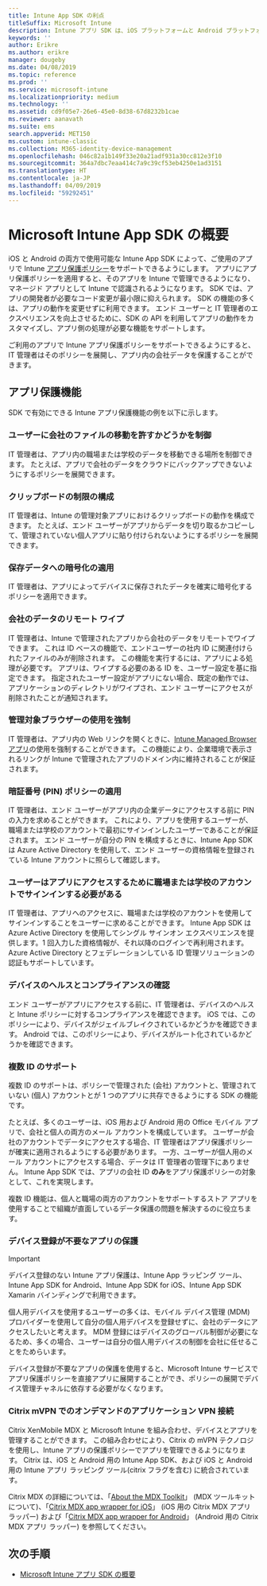 ```yaml
---
title: Intune App SDK の利点
titleSuffix: Microsoft Intune
description: Intune アプリ SDK は、iOS プラットフォームと Android プラットフォームの両方で利用でき、Microsoft Intune を使ったモバイル アプリ管理機能が有効になります。
keywords: ''
author: Erikre
ms.author: erikre
manager: dougeby
ms.date: 04/08/2019
ms.topic: reference
ms.prod: ''
ms.service: microsoft-intune
ms.localizationpriority: medium
ms.technology: ''
ms.assetid: cd9f05e7-26e6-45e0-8d38-67d8232b1cae
ms.reviewer: aanavath
ms.suite: ems
search.appverid: MET150
ms.custom: intune-classic
ms.collection: M365-identity-device-management
ms.openlocfilehash: 046c82a1b149f33e20a21adf931a30cc812e3f10
ms.sourcegitcommit: 364a7dbc7eaa414c7a9c39cf53eb4250e1ad3151
ms.translationtype: HT
ms.contentlocale: ja-JP
ms.lasthandoff: 04/09/2019
ms.locfileid: "59292451"
---
```

# <a name="microsoft-intune-app-sdk-overview"></a>Microsoft Intune App SDK の概要
iOS と Android の両方で使用可能な Intune App SDK によって、ご使用のアプリで Intune [アプリ保護ポリシー](app-protection-policy.md)をサポートできるようにします。 アプリにアプリ保護ポリシーを適用すると、そのアプリを Intune で管理できるようになり、マネージド アプリとして Intune で認識されるようになります。 SDK では、アプリの開発者が必要なコード変更が最小限に抑えられます。 SDK の機能の多くは、アプリの動作を変更せずに利用できます。 エンド ユーザーと IT 管理者のエクスペリエンスを向上させるために、SDK の API を利用してアプリの動作をカスタマイズし、アプリ側の処理が必要な機能をサポートします。

ご利用のアプリで Intune アプリ保護ポリシーをサポートできるようにすると、IT 管理者はそのポリシーを展開し、アプリ内の会社データを保護することができます。

## <a name="app-protection-features"></a>アプリ保護機能

SDK で有効にできる Intune アプリ保護機能の例を以下に示します。

### <a name="control-users-ability-to-move-corporate-files"></a>ユーザーに会社のファイルの移動を許すかどうかを制御
IT 管理者は、アプリ内の職場または学校のデータを移動できる場所を制御できます。 たとえば、アプリで会社のデータをクラウドにバックアップできないようにするポリシーを展開できます。

### <a name="configure-clipboard-restrictions"></a>クリップボードの制限の構成
IT 管理者は、Intune の管理対象アプリにおけるクリップボードの動作を構成できます。 たとえば、エンド ユーザーがアプリからデータを切り取るかコピーして、管理されていない個人アプリに貼り付けられないようにするポリシーを展開できます。

### <a name="enforce-encryption-on-saved-data"></a>保存データへの暗号化の適用
IT 管理者は、アプリによってデバイスに保存されたデータを確実に暗号化するポリシーを適用できます。

### <a name="remotely-wipe-corporate-data"></a>会社のデータのリモート ワイプ
IT 管理者は、Intune で管理されたアプリから会社のデータをリモートでワイプできます。 これは ID ベースの機能で、エンドユーザーの社内 ID に関連付けられたファイルのみが削除されます。 この機能を実行するには、アプリによる処理が必要です。 アプリは、ワイプする必要のある ID を、ユーザー設定を基に指定できます。 指定されたユーザー設定がアプリにない場合、既定の動作では、アプリケーションのディレクトリがワイプされ、エンド ユーザーにアクセスが削除されたことが通知されます。

### <a name="enforce-the-use-of-a-managed-browser"></a>管理対象ブラウザーの使用を強制
IT 管理者は、アプリ内の Web リンクを開くときに、[Intune Managed Browser アプリ](app-configuration-managed-browser.md)の使用を強制することができます。 この機能により、企業環境で表示されるリンクが Intune で管理されたアプリのドメイン内に維持されることが保証されます。

### <a name="enforce-a-pin-policy"></a>暗証番号 (PIN) ポリシーの適用
IT 管理者は、エンド ユーザーがアプリ内の企業データにアクセスする前に PIN の入力を求めることができます。 これにより、アプリを使用するユーザーが、職場または学校のアカウントで最初にサインインしたユーザーであることが保証されます。 エンド ユーザーが自分の PIN を構成するときに、Intune App SDK は Azure Active Directory を使用して、エンド ユーザーの資格情報を登録されている Intune アカウントに照らして確認します。

### <a name="require-users-to-sign-in-with-a-work-or-school-account-for-app-access"></a>ユーザーはアプリにアクセスするために職場または学校のアカウントでサインインする必要がある
IT 管理者は、アプリへのアクセスに、職場または学校のアカウントを使用してサインインすることをユーザーに求めることができます。 Intune App SDK は Azure Active Directory を使用してシングル サインオン エクスペリエンスを提供します。1 回入力した資格情報が、それ以降のログインで再利用されます。 Azure Active Directory とフェデレーションしている ID 管理ソリューションの認証もサポートしています。

### <a name="check-device-health-and-compliance"></a>デバイスのヘルスとコンプライアンスの確認
エンド ユーザーがアプリにアクセスする前に、IT 管理者は、デバイスのヘルスと Intune ポリシーに対するコンプライアンスを確認できます。 iOS では、このポリシーにより、デバイスがジェイルブレイクされているかどうかを確認できます。 Android では、このポリシーにより、デバイスがルート化されているかどうかを確認できます。

### <a name="support-multi-identity"></a>複数 ID のサポート
複数 ID のサポートは、ポリシーで管理された (会社) アカウントと、管理されていない (個人) アカウントとが 1 つのアプリに共存できるようにする SDK の機能です。

たとえば、多くのユーザーは、iOS 用および Android 用の Office モバイル アプリで、会社と個人の両方のメール アカウントを構成しています。 ユーザーが会社のアカウントでデータにアクセスする場合、IT 管理者はアプリ保護ポリシーが確実に適用されるようにする必要があります。 一方、ユーザーが個人用のメール アカウントにアクセスする場合、データは IT 管理者の管理下にありません。 Intune App SDK では、アプリの会社 ID **のみ**をアプリ保護ポリシーの対象として、これを実現します。

複数 ID 機能は、個人と職場の両方のアカウントをサポートするストア アプリを使用することで組織が直面しているデータ保護の問題を解決するのに役立ちます。
 
### <a name="app-protection-without-device-enrollment"></a>デバイス登録が不要なアプリの保護

>[!IMPORTANT]
>デバイス登録のない Intune アプリ保護は、Intune App ラッピング ツール、Intune App SDK for Android、Intune App SDK for iOS、Intune App SDK Xamarin バインディングで利用できます。

個人用デバイスを使用するユーザーの多くは、モバイル デバイス管理 (MDM) プロバイダーを使用して自分の個人用デバイスを登録せずに、会社のデータにアクセスしたいと考えます。 MDM 登録にはデバイスのグローバル制御が必要になるため、多くの場合、ユーザーは自分の個人用デバイスの制御を会社に任せることをためらいます。

デバイス登録が不要なアプリの保護を使用すると、Microsoft Intune サービスでアプリ保護ポリシーを直接アプリに展開することができ、ポリシーの展開でデバイス管理チャネルに依存する必要がなくなります。

### <a name="on-demand-application-vpn-connections-with-citrix-mvpn"></a>Citrix mVPN でのオンデマンドのアプリケーション VPN 接続 
Citrix XenMobile MDX と Microsoft Intune を組み合わせ、デバイスとアプリを管理することができます。 この組み合わせにより、Citrix の mVPN テクノロジを使用し、Intune アプリの保護ポリシーでアプリを管理できるようになります。 Citrix は、iOS と Android 用の Intune App SDK、および iOS と Android 用の Intune アプリ ラッピング ツール(citrix フラグを含む) に統合されています。
 
Citrix MDX の詳細については、「[About the MDX Toolkit](https://docs.citrix.com/en-us/mdx-toolkit/10/about-mdx-toolkit.html)」 (MDX ツールキットについて)、「[Citrix MDX app wrapper for iOS](https://docs.citrix.com/en-us/mdx-toolkit/10/xmob-mdx-kit-app-wrap-ios.html)」 (iOS 用の Citrix MDX アプリ ラッパー) および「[Citrix MDX app wrapper for Android](https://docs.citrix.com/en-us/mdx-toolkit/10/xmob-mdx-kit-app-wrap-android.html)」 (Android 用の Citrix MDX アプリ ラッパー) を参照してください。

## <a name="next-steps"></a>次の手順

- [Microsoft Intune アプリ SDK の概要](app-sdk-get-started.md)
